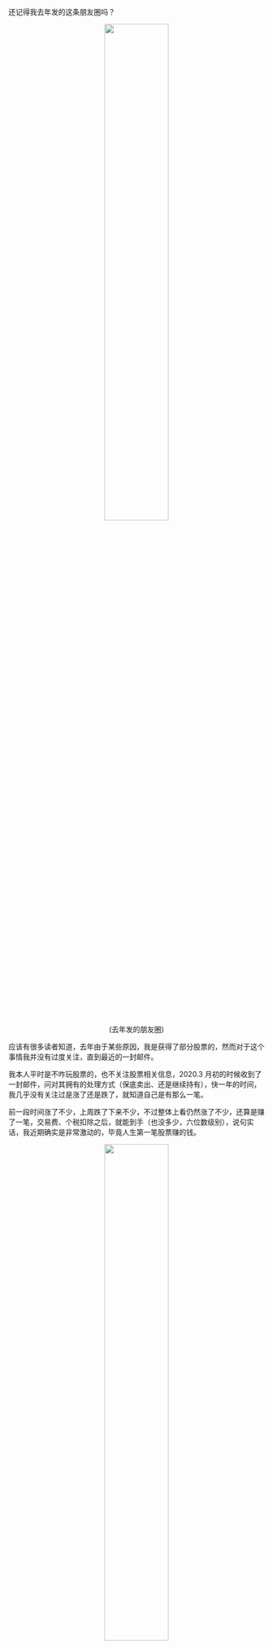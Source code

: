 还记得我去年发的这条朋友圈吗？

<div align=center><img src='https://mmbiz.qpic.cn/mmbiz_png/DBGkJoiavM64h4jONib8LHG4ByDI0NknAXWatLX2LvwRYueicBU6h5ibBVSIJicYv4qTXknDmufnYZFZRJywp6IpCbw/640?wx_fmt=png&tp=webp&wxfrom=5&wx_lazy=1&wx_co=1' width="50%" height="50%"></div>
<p align=center>(去年发的朋友圈)</p>

应该有很多读者知道，去年由于某些原因，我是获得了部分股票的，然而对于这个事情我并没有过度关注，直到最近的一封邮件。

我本人平时是不咋玩股票的，也不关注股票相关信息，2020.3 月初的时候收到了一封邮件，问对其拥有的处理方式（保底卖出、还是继续持有），快一年的时间，我几乎没有关注过是涨了还是跌了，就知道自己是有那么一笔。

前一段时间涨了不少，上周跌了下来不少，不过整体上看仍然涨了不少，还算是赚了一笔，交易费、个税扣除之后，就能到手（也没多少，六位数级别），说句实话，我近期确实是非常激动的，毕竟人生第一笔股票赚的钱。

<div align=center><img src='https://mmbiz.qpic.cn/mmbiz_jpg/DBGkJoiavM64h4jONib8LHG4ByDI0NknAXCvCRnF4V9nNTXTKPC2S4t5diaBRxpItFRlAP4qR3E6tM4icZrOicbLGfQ/640?wx_fmt=jpeg&tp=webp&wxfrom=5&wx_lazy=1&wx_co=1' width="50%" height="50%"></div>
<p align=center>(看着涨幅还可以)</p>

**对此，我简单谈下几点感受：**

1. 尽管股票是赚钱了，利润是真的大，确实也挺吸引人的，但我不会去买股票，不会去关注哪家股票咋样，要不要买入等，目前我只玩基金，股票水太深，还不打算花心思去研究；
2. 我在大学时期，对于股票、基金、比特币这些一点都不懂，基金也是在毕业后才慢慢接触的，定投基金真的很香，小白可以看看这方面课程，书籍《穷爸爸富爸爸》、《小狗钱钱》，真心要学会理财，最起码对于个人财富是保值的；
3. 看看今年这行情，还是毕业去大公司比较稳定，从长期来看，获得的回报不能仅仅看当时进来的工资，从这 2 年发展的过程，我还是想说一句话：**坚持做正确的事情！**
4. 人生需要布局，得有战略打法，在人生的每个阶段都离不开，只有你清醒的认识到了这点，才能明白我现在最重要的事情是什么？我需要做什么对于我的发展才是有利的；
5. 人生无限可能，充满惊喜；

## 说明

原创文章链接：[人生第一笔股票有点小赚](https://mp.weixin.qq.com/s?__biz=MzI5Mjk2NTEwMA==&mid=2247483766&idx=1&sn=7094e1dcbc856c57b1e57c12c47990bc&chksm=ec781ef5db0f97e3afef570f73c4efa63a4dee2d42650547a936c91be1f25978f57a2052f21e&token=1605937690&lang=zh_CN#rd)
